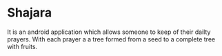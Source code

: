 # Shajara
It is an android application which allows someone to keep of their dailty prayers. With each prayer a a tree formed from a seed to a complete tree with fruits.
